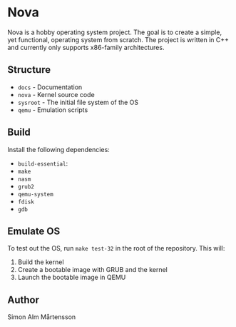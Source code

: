 # Nova

Nova is a hobby operating system project. The goal is to create a simple, yet functional, operating system from scratch. The project is written in C++ and currently only supports x86-family architectures.

## Structure

- `docs` - Documentation
- `nova` - Kernel source code
- `sysroot` - The initial file system of the OS
- `qemu` - Emulation scripts

## Build

Install the following dependencies:

- `build-essential`:
- `make`
- `nasm`
- `grub2`
- `qemu-system`
- `fdisk`
- `gdb`

## Emulate OS

To test out the OS, run `make test-32` in the root of the repository. This will:

1. Build the kernel
2. Create a bootable image with GRUB and the kernel
3. Launch the bootable image in QEMU

## Author

Simon Alm Mårtensson

